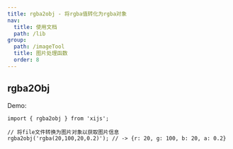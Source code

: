 ```yaml
---
title: rgba2obj - 将rgba值转化为rgba对象
nav:
  title: 使用文档
  path: /lib
group:
  path: /imageTool
  title: 图片处理函数
  order: 8
---
```


## rgba2Obj

Demo:

```tsx | pure
import { rgba2obj } from 'xijs';

// 将file文件转换为图片对象以获取图片信息
rgba2obj('rgba(20,100,20,0.2)'); // -> {r: 20, g: 100, b: 20, a: 0.2}
```
